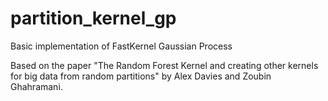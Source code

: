# partition_kernel_gp
Basic implementation of FastKernel Gaussian Process

Based on the paper "The Random Forest Kernel and creating other kernels for big data from random partitions" by Alex Davies and Zoubin Ghahramani.


